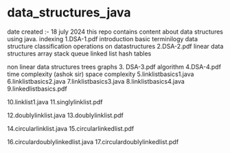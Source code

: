 # data_structures_java
date created :- 18 july 2024
this repo contains content about data structures using java.
indexing 
1.DSA-1.pdf 
  introduction 
  basic terminilogy
  data structure classification
  operations on datastructures
2.DSA-2.pdf
  linear data structures
  array
  stack
  queue 
  linked list
  hash tables

  non linear data structures
  trees 
  graphs 
3. DSA-3.pdf
   algorithm 
4.DSA-4.pdf 
  time complexity (ashok sir)
  space complexity 
5.linklistbasics1.java
6.linklistbasics2.java
7.linklistbasics3.java
8.linklistbasics4.java
9.linkedlistbasics.pdf

10.linklist1.java
11.singlylinklist.pdf

12.doublylinklist.java
13.doublylinklist.pdf

14.circularlinklist.java
15.circularlinkedlist.pdf

16.circulardoublylinkedlist.java
17.circulardoublylinkedlist.pdf
